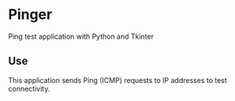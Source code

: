 # Pinger
Ping test application with Python and Tkinter

## Use
This application sends Ping (ICMP) requests to IP addresses to test connectivity.
